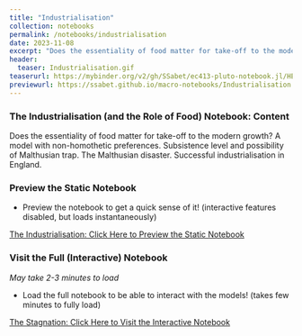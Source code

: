 ```yaml
---
title: "Industrialisation"
collection: notebooks
permalink: /notebooks/industrialisation
date: 2023-11-08
excerpt: "Does the essentiality of food matter for take-off to the modern growth? A model with non-homothetic preferences. Subsistence level and possibility of Malthusian trap. The Malthusian disaster. Successful industrialisation in England."
header:
  teaser: Industrialisation.gif
teaserurl: https://mybinder.org/v2/gh/SSabet/ec413-pluto-notebook.jl/HEAD?urlpath=pluto/open?path=/home/jovyan/notebooks/EC413_Industrialisation_food.jl
previewurl: https://ssabet.github.io/macro-notebooks/Industrialisation.html
---
```

### The Industrialisation (and the Role of Food) Notebook: Content
Does the essentiality of food matter for take-off to the modern growth? A model with non-homothetic preferences. Subsistence level and possibility of Malthusian trap. The Malthusian disaster. Successful industrialisation in England.


### Preview the Static Notebook
- Preview the notebook to get a quick sense of it! (interactive features disabled, but loads instantaneously)

[The Industrialisation: Click Here to Preview the Static Notebook](https://ssabet.github.io/macro-notebooks/Industrialisation.html)

### Visit the Full (Interactive) Notebook
*May take 2-3 minutes to load*

- Load the full notebook to be able to interact with the models! (takes few minutes to fully load)

[The Stagnation: Click Here to Visit the Interactive Notebook](https://mybinder.org/v2/gh/SSabet/ec413-pluto-notebook.jl/HEAD?urlpath=pluto/open?path=/home/jovyan/notebooks/EC413_Industrialisation_food.jl)
